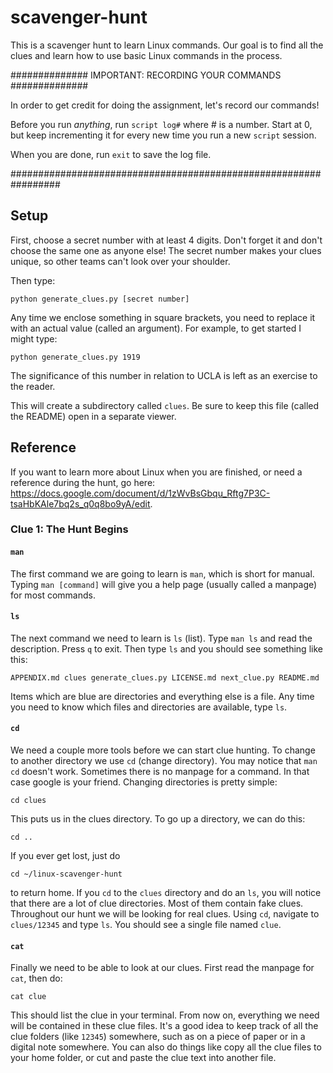 # scavenger-hunt #

This is a scavenger hunt to learn Linux commands. Our goal is to find all
the clues and learn how to use basic Linux commands in the process.

############## IMPORTANT: RECORDING YOUR COMMANDS ##############


In order to get credit for doing the assignment, let's record our commands!

Before you run *anything*, run `script log#` where # is a number. Start at 0,
but keep incrementing it for every new time you run a new `script` session.

When you are done, run `exit` to save the log file.


#################################################################

## Setup ##

First, choose a secret number with at least 4 digits. Don't forget it and
don't choose the same one as anyone else! The secret number makes your clues
unique, so other teams can't look over your shoulder.

Then type:

    python generate_clues.py [secret number]

Any time we enclose something in square brackets, you need to replace it
with an actual value (called an argument). For example, to get started I
might type:

    python generate_clues.py 1919

The significance of this number in relation to UCLA is left as an exercise to the reader.

This will create a subdirectory called `clues`. Be sure to keep this file
(called the README) open in a separate viewer.

## Reference ##

If you want to learn more about Linux when you are finished, or need a reference
during the hunt, go here: https://docs.google.com/document/d/1zWvBsGbqu_Rftg7P3C-tsaHbKAle7bq2s_q0q8bo9yA/edit.

### Clue 1: The Hunt Begins ###

#### `man` ####

The first command we are going to learn is `man`, which is short for manual.
Typing `man [command]` will give you a help page (usually called a manpage)
for most commands.

#### `ls` ####

The next command we need to learn is `ls` (list). Type `man ls` and read the
description. Press `q` to exit. Then type `ls` and you should see something
like this:

    APPENDIX.md clues generate_clues.py LICENSE.md next_clue.py README.md

Items which are blue are directories and everything else is a file. Any time
you need to know which files and directories are available, type `ls`.

#### `cd` ####

We need a couple more tools before we can start clue hunting. To change to
another directory we use `cd` (change directory). You may notice that
`man cd` doesn't work. Sometimes there is no manpage for a command. In that
case google is your friend. Changing directories is pretty simple:

    cd clues

This puts us in the clues directory. To go up a directory, we can do this:

    cd ..

If you ever get lost, just do

    cd ~/linux-scavenger-hunt

to return home. If you `cd` to the `clues` directory and do an `ls`, you
will notice that there are a lot of clue directories. Most of them contain
fake clues. Throughout our hunt we will be looking for real clues. Using
`cd`, navigate to `clues/12345` and type `ls`. You should see a single
file named `clue`.

#### `cat` ####

Finally we need to be able to look at our clues. First read the manpage for
`cat`, then do:

    cat clue

This should list the clue in your terminal. From now on, everything we need
will be contained in these clue files. It's a good idea to keep track of
all the clue folders (like `12345`) somewhere, such as on a piece of paper
or in a digital note somewhere. You can also do
things like copy all the clue files to your home folder, or cut and paste
the clue text into another file.
